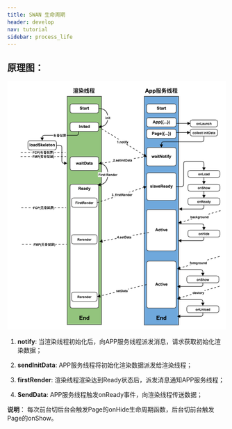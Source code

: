 ```yaml
---
title: SWAN 生命周期
header: develop
nav: tutorial
sidebar: process_life
---
```



## 原理图：

 ![图片](../../../img/framwork/framwork-01.png)



 1. **notify**: 当渲染线程初始化后，向APP服务线程派发消息，请求获取初始化渲染数据；

 2. **sendInitData**: APP服务线程将初始化渲染数据派发给渲染线程；

 3. **firstRender**: 渲染线程渲染达到Ready状态后，派发消息通知APP服务线程；

 4. **SendData**: APP服务线程触发onReady事件，向渲染线程传送数据；

 **说明**：
 每次前台切后台会触发Page的onHide生命周期函数，后台切前台触发Page的onShow。
